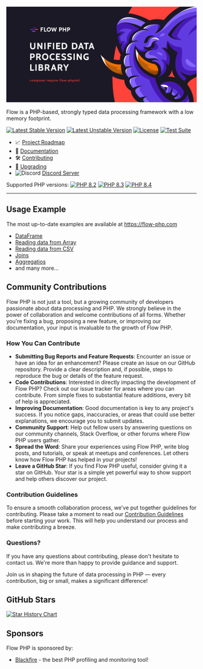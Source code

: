 ![img](documentation/assets/img/flow_php_banner_02_2022.png)

Flow is a PHP-based, strongly typed data processing framework with a low memory footprint.

[![Latest Stable Version](https://poser.pugx.org/flow-php/flow/v)](https://packagist.org/packages/flow-php/flow)
[![Latest Unstable Version](https://poser.pugx.org/flow-php/flow/v/unstable)](https://packagist.org/packages/flow-php/flow)
[![License](https://poser.pugx.org/flow-php/flow/license)](https://packagist.org/packages/flow-php/flow)
[![Test Suite](https://github.com/flow-php/flow/actions/workflows/test-suite.yml/badge.svg?branch=1.x)](https://github.com/flow-php/flow/actions/workflows/test-suite.yml)

- 📈 [Project Roadmap](https://github.com/orgs/flow-php/projects/1)
- 📜 [Documentation](documentation/introduction.md)
- 🛠️ [Contributing](CONTRIBUTING.md)
- 🚧 [Upgrading](UPGRADE.md)
- <img src="https://cdn.prod.website-files.com/6257adef93867e50d84d30e2/636e0a69f118df70ad7828d4_icon_clyde_blurple_RGB.svg" width="16px" height="16px" alt="Discord"> [Discord Server](https://discord.gg/5dNXfQyACW)

Supported PHP versions: [![PHP 8.2](https://img.shields.io/badge/php-~8.2-8892BF.svg)](https://php.net/) [![PHP 8.3](https://img.shields.io/badge/php-~8.3-8892BF.svg)](https://php.net/) [![PHP 8.4](https://img.shields.io/badge/php-~8.4-8892BF.svg)](https://php.net/)

---

## Usage Example

The most up-to-date examples are available at https://flow-php.com 

- [DataFrame](https://flow-php.com/documentation/example/data_frame/data_frame/#example)
- [Reading data from Array](https://flow-php.com/documentation/example/data_reading/array/#example)
- [Reading data from CSV](https://flow-php.com/documentation/example/data_reading/csv/#example)
- [Joins](https://flow-php.com/documentation/example/join/join/#example)
- [Aggregatios](https://flow-php.com/documentation/example/aggregations/group_by/#example)
- and many more...

## Community Contributions

Flow PHP is not just a tool, but a growing community of developers passionate about data processing and PHP. We strongly believe in the power of collaboration and welcome contributions of all forms. Whether you're fixing a bug, proposing a new feature, or improving our documentation, your input is invaluable to the growth of Flow PHP.

### How You Can Contribute

- **Submitting Bug Reports and Feature Requests**: Encounter an issue or have an idea for an enhancement? Please create an issue on our GitHub repository. Provide a clear description and, if possible, steps to reproduce the bug or details of the feature request.
- **Code Contributions**: Interested in directly impacting the development of Flow PHP? Check out our issue tracker for areas where you can contribute. From simple fixes to substantial feature additions, every bit of help is appreciated.
- **Improving Documentation**: Good documentation is key to any project's success. If you notice gaps, inaccuracies, or areas that could use better explanations, we encourage you to submit updates.
- **Community Support**: Help out fellow users by answering questions on our community channels, Stack Overflow, or other forums where Flow PHP users gather.
- **Spread the Word**: Share your experiences using Flow PHP, write blog posts, and tutorials, or speak at meetups and conferences. Let others know how Flow PHP has helped in your projects!
- **Leave a GitHub Star**: If you find Flow PHP useful, consider giving it a star on GitHub. Your star is a simple yet powerful way to show support and help others discover our project.

### Contribution Guidelines

To ensure a smooth collaboration process, we've put together guidelines for contributing. 
Please take a moment to read our [Contribution Guidelines](CONTRIBUTING.md) before starting your work. This will help you understand our process and make contributing a breeze.

### Questions?

If you have any questions about contributing, please don't hesitate to contact us. We're more than happy to provide guidance and support.

Join us in shaping the future of data processing in PHP — every contribution, big or small, makes a significant difference!

## GitHub Stars

[![Star History Chart](https://api.star-history.com/svg?repos=flow-php/flow&type=Date)](https://star-history.com/#flow-php/flow&Date)

## Sponsors

Flow PHP is sponsored by:

- [Blackfire](https://blackfire.io/) - the best PHP profiling and monitoring tool! 

